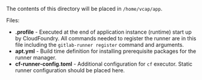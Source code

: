 The contents of this directory will be placed in `/home/vcap/app`.

Files:
* **.profile** - Executed at the end of application instance (runtime) start up
  by CloudFoundry. All commands needed to register the runner are in this file
  including the `gitlab-runner register` command and arguments.
* **apt.yml** - Build time definition for installing prerequisite packages for
  the runner manager.
* **cf-runner-config.toml** - Additional configuration for `cf` executor.
  Static runner configuration should be placed here.
